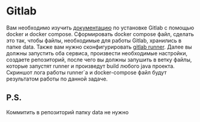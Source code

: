 # Gitlab

Вам необходимо изучить [документацию](https://docs.gitlab.com/ee/install/docker.html) по установке Gitlab с помощью docker и docker compose. Сформировать docker compose файл, сделать это так, чтобы файлы, необходимые для работы Gitlab, хранились в папке data. Также вам нужно сконфигурировать [gitlab runner](https://docs.gitlab.com/runner/). 
Далее вы должны запустить оба сервиса, произвести необходимые настройки, создаете репозиторий, после чего вы должны запушить в ветку файлы, которые запустят runner и произведут build любого java проекта. 
Скриншот лога работы runner`а и docker-compose файл будут результатом работы по данной задаче.

## P.S.
Коммитить в репозиторий папку data не нужно